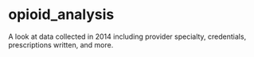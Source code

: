 # opioid_analysis
A look at data collected in 2014 including provider specialty, credentials, prescriptions written, and more. 
